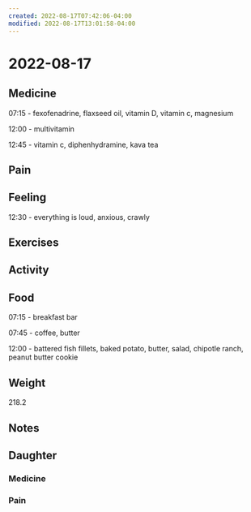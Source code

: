 ```yaml
---
created: 2022-08-17T07:42:06-04:00
modified: 2022-08-17T13:01:58-04:00
---
```


# 2022-08-17

## Medicine

07:15 - fexofenadrine, flaxseed oil, vitamin D, vitamin c, magnesium 

12:00 - multivitamin

12:45 - vitamin c, diphenhydramine, kava tea

## Pain


## Feeling

12:30 - everything is loud, anxious, crawly


## Exercises


## Activity


## Food

07:15 - breakfast bar

07:45 - coffee, butter 

12:00 - battered fish fillets, baked potato, butter, salad, chipotle ranch, peanut butter cookie

## Weight

218.2

## Notes



## Daughter


### Medicine


### Pain
